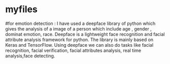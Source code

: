 # myfiles
#for emotion detection : 
I have used a deepface library of python which gives the analysis of a image of a person which include age , gender , dominat emotion, race.
Deepface is a lightweight face recognition and facial attribute analysis framework for python. 
The library is mainly based on Keras and TensorFlow.
Using deepface we can also do tasks like facial recognition, facial verification, facial attributes analysis, real time analysis,face detecting.
